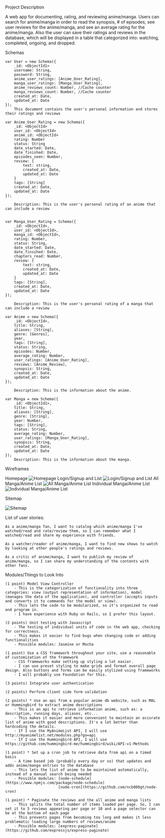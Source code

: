Project Description
	
A web app for documenting, rating, and reviewing anime/manga. Users can search for anime/manga in order to read the synopsis, # of episodes, see user reviews for the anime/manga, and see an average rating for the anime/manga. 
Also the user can save their ratings and reviews in the database, which will be displayed in a table that categorized into: watching, completed, ongoing, and dropped.

Schemas

	var User = new Schema({
		_id: <ObjectId1>
		username: String,
		password: String,
		anime_user_ratings: [Anime_User_Rating],
		manga_user_ratings: [Manga_User_Rating],
		anime_reviews_count: Number, //Cache counter
		manga_reviews_count: Number, //Cache counter
		created_at: Date,
		updated_at: Date
	});
		This document contains the user's personal information and stores their ratings and reviews

	var Anime_User_Rating = new Schema({
		_id: <ObjectId>
		user_id: <ObjectId>
		anime_id: <ObjectId>
		rating: Number
		status: String
		date_started: Date,
		date_finished: Date,
		episodes_seen: Number,
		review: {
			text: string,
			created_at: Date,
			updated_at: Date
		}
		tags: [String]
		created_at: Date,
		updated_at: Date
	});

		Description: This is the user's personal rating of an anime that can include a review

		
	var Manga_User_Rating = Schema({
		_id: <ObjectId>,
		user_id: <ObjectId>,
		manga_id: <ObjectId>,
		rating: Number,
		status: String,
		date_started: Date,
		date_finsihed: Date,
		chapters_read: Number,
		review: {
			text: string,
			created_at: Date,
			updated_at: Date
		}
		tags: [String],
		created_at: Date,
		updated_at: Date
	});

		Description: This is the user's personal rating of a manga that can include a review

	var Anime = new Schema({
		_id: <ObjectId>,
		title: String,
		aliases: [String],
		genre: [Genres],
		year,
		tags: [String],
		status: String,
		episodes: Number,
		average_rating: Number,
		user_ratings: [Anime_User_Rating],
		reviews: [Anime_Review],
		synopsis: String,
		created_at: Date,
		updated_at: Date
	});

		Description: This is the information about the anime.

	var Manga = new Schema({
		_id: <ObjectId1>,
		title: String,
		aliases: [String],
		genre: [String],
		year: Number,
		tags: [String],
		status: String,
		average_rating: Number,
		user_ratings: [Manga_User_Rating],
		synopsis: String,
		created_at: Date,
		updated_at: Date
	});
		Description: This is the information about the manga.

Wireframes

Homepage
![Homepage](/documentation/homepage.jpg)
Login/Signup and List
![Login/Signup and List](/documentation/login_signup_list.jpg)
All Manga/Anime List
![All Manga/Anime List](/documentation/all_manga_anime.jpg)
Individual Manga/Anime List
![Individual Manga/Anime List](/documentation/page_for_individual_anime_manga.jpg)


Sitemap

![Sitemap](/documentation/AIT_FinalProjectSitemap.png)


List of user stories:

	As a anime/manga fan, I want to catalog which anime/manga I've watched/read and rate/review them, so I can remember what I watched/read and share my experience with friends.

	As a watcher/reader of anime/manga, I want to find new shows to watch by looking at other people's ratings and reviews.

	As a critic of anime/manga, I want to publish my review of anime/manga, so I can share my understanding of the contents with other fans.

Modules/Things to Look Into

	(1 point) Model View Controller
		- This is the categorization of functionality into three categories: view (output representation of information), model (manages the data of the application), and controller (accepts inputs and converts it to commands for the model or view).
		- This lets the code to be modularized, so it's organized to read and program in.
		- I have experience with Ruby on Rails, so I prefer this layout.

	(2 points) Unit testing with Javascript
		- The testing of individual units of code in the web app, checking for correctness.
		- This makes it easier to find bugs when changing code or adding functionalities
		- Possible modules: Jasmine or Mocha

	(1 point) Use a CSS framework throughout your site, use a reasonable of customization of the framework
		- CSS frameworks make setting up styling a lot easier.
		- I can use preset styling to make grids and format overall page design. Also buttons and forms can be easily stylized using frameworks
		- I will probably use Foundation for this.

	(3 points) Integrate user authentication

	(2 points) Perform client side form validation

	(2 points) * Use an api from a popular anime db website, such as MAL or Hummingbird to extract anime descriptions
		- This is an api to retrieve information anime, such as: a description, running days, aliases, etc...
		- This makes it easier and more convenient to maintain an accurate list of anime with good descriptions. It's a lot better than hardcoding the details.
		- If I use the MyAnimeList API, I will use http://myanimelist.net/modules.php?go=api
		- If I use the Hummingbird API, I will use https://github.com/hummingbird-me/hummingbird/wiki/API-v1-Methods

	(1 point) * Set up a cron job to retrieve data from api on a timed basis
		- A time based job (probably every day or so) that updates and adds anime/manga entries to the database
		- This lets the list of anime to be maintained automatically, instead of a manual search being needed
		- Possible modules: [node-schedule](https://www.npmjs.com/package/node-schedule)
							[node-cron](https://github.com/ncb000gt/node-cron)

	(1 point) * Paginate the reviews and the all anime and manga lists
		- This splits the total number of items loaded per page. So, I can set it to 5 reviews appearing per page or 10 and a page selector can be at the bottom of each page
		- This prevents pages from becoming too long and makes it less problematic loading large numbers of reviews/anime
		- Possible modules: [express-paginate](https://github.com/expressjs/express-paginate)


	


